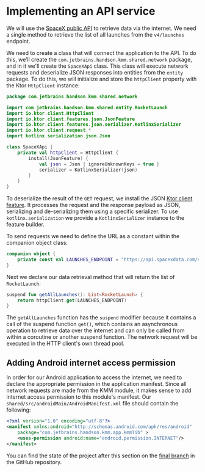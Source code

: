 # Implementing an API service

We will use the [SpaceX public API](https://docs.spacexdata.com/?version=latest) to retrieve data via the internet. We need a single method to retrieve the list of all launches from the `v4/launches` endpoint.

We need to create a class that will connect the application to the API. To do this, we’ll create the `com.jetbrains.handson.kmm.shared.network` package, and in it we'll create the `SpaceXApi` class. This class will execute network requests and deserialize JSON responses into entities from the `entity` package. To do this, we will initialize and store the `httpClient` property with the Ktor `HttpClient` instance:

```kotlin
package com.jetbrains.handson.kmm.shared.network

import com.jetbrains.handson.kmm.shared.entity.RocketLaunch
import io.ktor.client.HttpClient
import io.ktor.client.features.json.JsonFeature
import io.ktor.client.features.json.serializer.KotlinxSerializer
import io.ktor.client.request.*
import kotlinx.serialization.json.Json

class SpaceXApi {
    private val httpClient = HttpClient {
        install(JsonFeature) {
            val json = Json { ignoreUnknownKeys = true }
            serializer = KotlinxSerializer(json)
        }
    }
}
```

To deserialize the result of the `GET` request, we install the JSON [Ktor client feature](https://ktor.io/clients/http-client/features.html). It processes the request and the response payload as JSON, serializing and de-serializing them using a specific serializer. To use `kotlinx.serialization` we provide a `KotlinxSerializer` instance to the feature builder.

To send requests we need to define the URL as a constant within the companion object class:

```kotlin
companion object {
    private const val LAUNCHES_ENDPOINT = "https://api.spacexdata.com/v4/launches"
}
```

Next we declare our data retrieval method that will return the list of `RocketLaunch`:

```kotlin
suspend fun getAllLaunches(): List<RocketLaunch> {
    return httpClient.get(LAUNCHES_ENDPOINT)
}
```

The `getAllLaunches` function has the `suspend` modifier because it contains a call of the suspend function `get()`, which contains an asynchronous operation to retrieve data over the internet and can only be called from within a coroutine or another suspend function. The network request will be executed in the HTTP client's own thread pool. 

## Adding Android internet access permission

In order for our Android application to access the internet, we need to declare the appropriate permission in the application manifest. Since all network requests are made from the KMM module, it makes sense to add internet access permission to this module's manifest. Our `shared/src/androidMain/AndroidManifest.xml` file should contain the following:

```xml
<?xml version="1.0" encoding="utf-8"?>
<manifest xmlns:android="http://schemas.android.com/apk/res/android"
    package="com.jetbrains.handson.kmm.app.kmmlib" >
    <uses-permission android:name="android.permission.INTERNET"/>
</manifest>
```

You can find the state of the project after this section on the [final branch](https://github.com/kotlin-hands-on/kmm-networking-and-data-storage/tree/final) in the GitHub repository.
